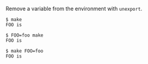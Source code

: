 Remove a variable from the environment with `unexport`.
```
$ make
FOO is

$ FOO=foo make
FOO is

$ make FOO=foo
FOO is

```